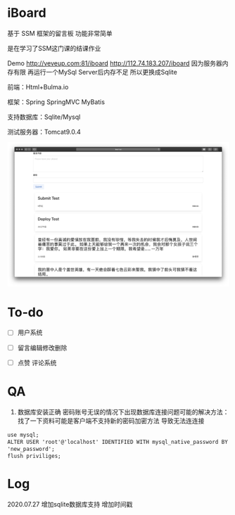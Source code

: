 # iBoard

基于 SSM 框架的留言板 功能非常简单

是在学习了SSM这门课的结课作业

Demo
http://veveup.com:81/iboard
http://112.74.183.207/iboard
因为服务器内存有限 再运行一个MySql Server后内存不足 所以更换成Sqlite

前端：Html+Bulma.io

框架：Spring SpringMVC MyBatis

支持数据库：Sqlite/Mysql

测试服务器：Tomcat9.0.4


![img](./img/demo2.png)

# To-do
 - [ ] 用户系统
 - [ ] 留言编辑修改删除
 - [ ] 点赞 评论系统
 
 
 # QA
 1. 数据库安装正确 密码账号无误的情况下出现数据库连接问题可能的解决方法：
 找了一下资料可能是客户端不支持新的密码加密方法 导致无法连连接
 ```mysql
use mysql;
ALTER USER 'root'@'localhost' IDENTIFIED WITH mysql_native_password BY 'new_password';
flush priviliges;
```


# Log
 2020.07.27 增加sqlite数据库支持 增加时间戳

